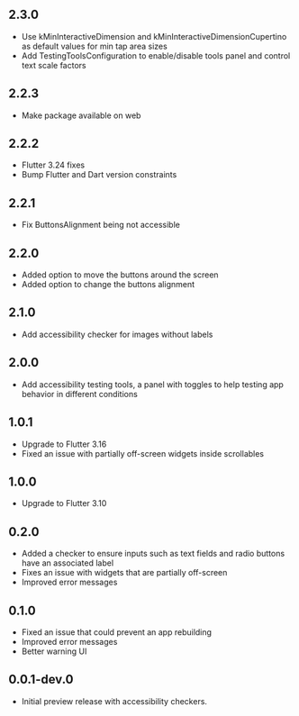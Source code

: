 ## 2.3.0

* Use kMinInteractiveDimension and kMinInteractiveDimensionCupertino as default values for min tap area sizes
* Add TestingToolsConfiguration to enable/disable tools panel and control text scale factors

## 2.2.3

* Make package available on web

## 2.2.2

* Flutter 3.24 fixes
* Bump Flutter and Dart version constraints

## 2.2.1

* Fix ButtonsAlignment being not accessible

## 2.2.0

* Added option to move the buttons around the screen
* Added option to change the buttons alignment

## 2.1.0

* Add accessibility checker for images without labels

## 2.0.0

* Add accessibility testing tools, a panel with toggles to help testing app behavior in different conditions

## 1.0.1

* Upgrade to Flutter 3.16
* Fixed an issue with partially off-screen widgets inside scrollables

## 1.0.0

* Upgrade to Flutter 3.10

## 0.2.0

* Added a checker to ensure inputs such as text fields and radio buttons have an associated label
* Fixes an issue with widgets that are partially off-screen
* Improved error messages

## 0.1.0

* Fixed an issue that could prevent an app rebuilding
* Improved error messages
* Better warning UI

## 0.0.1-dev.0

* Initial preview release with accessibility checkers.
